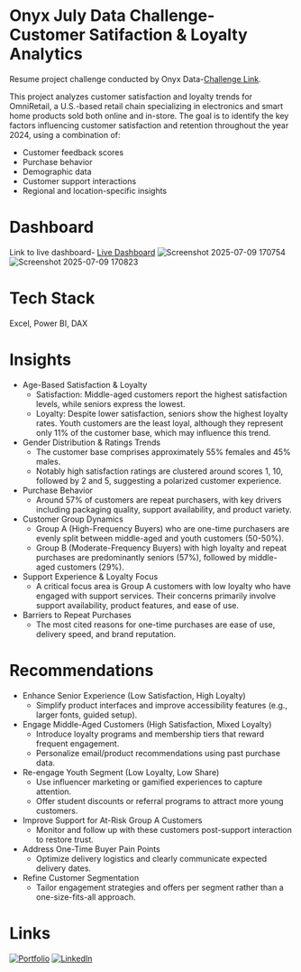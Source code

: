 # Onyx July Data Challenge- Customer Satifaction & Loyalty Analytics
Resume project challenge conducted by Onyx Data-[Challenge Link](https://datadna.onyxdata.co.uk/challenges/july-2025-datadna-customer-satisfaction-and-loyalty-analytics-challenge?utm_source=convertkit&utm_medium=email&utm_campaign=The+July+2025+DataDNA+Dataset+Challenge+has+Begun%21+-+18147235).

This project analyzes customer satisfaction and loyalty trends for OmniRetail, a U.S.-based retail chain specializing in electronics and smart home products sold both online and in-store. The goal is to identify the key factors influencing customer satisfaction and retention throughout the year 2024, using a combination of:
* Customer feedback scores
* Purchase behavior
* Demographic data
* Customer support interactions
* Regional and location-specific insights

# Dashboard
Link to live dashboard- [Live Dashboard](https://lookerstudio.google.com/reporting/fcf6a74a-5bad-40ad-97ef-9a9c5442b3e1)
![Screenshot 2025-07-09 170754](https://github.com/user-attachments/assets/958b1d6a-5385-465a-ab2b-7b73006beb1b)
![Screenshot 2025-07-09 170823](https://github.com/user-attachments/assets/0a56db1b-96d0-4a6b-a208-72d178622e1f)

# Tech Stack
Excel, Power BI, DAX

# Insights
* Age-Based Satisfaction & Loyalty
  * Satisfaction: Middle-aged customers report the highest satisfaction levels, while seniors express the lowest.
  * Loyalty: Despite lower satisfaction, seniors show the highest loyalty rates. Youth customers are the least loyal, although they represent only 11% of the customer base, which may influence this trend.
* Gender Distribution & Ratings Trends
  * The customer base comprises approximately 55% females and 45% males.
  * Notably high satisfaction ratings are clustered around scores 1, 10, followed by 2 and 5, suggesting a polarized customer experience.
* Purchase Behavior
  * Around 57% of customers are repeat purchasers, with key drivers including packaging quality, support availability, and product variety.
* Customer Group Dynamics
  * Group A (High-Frequency Buyers) who are one-time purchasers are evenly split between middle-aged and youth customers (50-50%).
  * Group B (Moderate-Frequency Buyers) with high loyalty and repeat purchases are predominantly seniors (57%), followed by middle-aged customers (29%).
* Support Experience & Loyalty Focus
  * A critical focus area is Group A customers with low loyalty who have engaged with support services. Their concerns primarily involve support availability, product features, and ease of use.
* Barriers to Repeat Purchases
  * The most cited reasons for one-time purchases are ease of use, delivery speed, and brand reputation.

# Recommendations
* Enhance Senior Experience (Low Satisfaction, High Loyalty)
  * Simplify product interfaces and improve accessibility features (e.g., larger fonts, guided setup).
* Engage Middle-Aged Customers (High Satisfaction, Mixed Loyalty)
  * Introduce loyalty programs and membership tiers that reward frequent engagement.
  * Personalize email/product recommendations using past purchase data.
* Re-engage Youth Segment (Low Loyalty, Low Share)
  * Use influencer marketing or gamified experiences to capture attention.
  * Offer student discounts or referral programs to attract more young customers.
* Improve Support for At-Risk Group A Customers
  * Monitor and follow up with these customers post-support interaction to restore trust.
* Address One-Time Buyer Pain Points
  * Optimize delivery logistics and clearly communicate expected delivery dates.
* Refine Customer Segmentation
  * Tailor engagement strategies and offers per segment rather than a one-size-fits-all approach.

# Links
[![Portfolio](https://img.shields.io/badge/MY%20PORTFOLIO-black?style=for-the-badge&logo=github)](https://ishaa-abdul-rf8vkiq.gamma.site/)
[![LinkedIn](https://img.shields.io/badge/LINKEDIN-blue?style=for-the-badge&logo=linkedin)](https://www.linkedin.com/in/ishaa-abdul-63b079217/)

